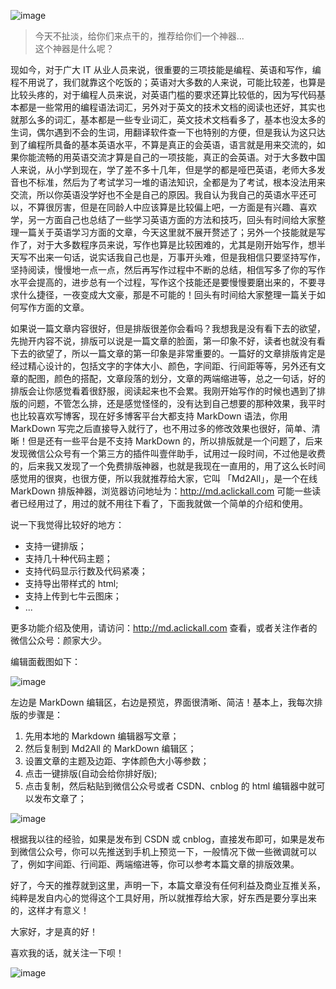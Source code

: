![image](https://mmbiz.qpic.cn/mmbiz_jpg/Fibvp8KrdOR0LafZfeJlE4V8nYF4H1zFic8cZA6CnsO1GYiazM0qQictVtumiaqk7wgicIMicf7IUg6yPLXX62iaNPXpcw/0?wx_fmt=jpeg)

>今天不扯淡，给你们来点干的，推荐给你们一个神器...  
这个神器是什么呢？

现如今，对于广大 IT 从业人员来说，很重要的三项技能是编程、英语和写作，编程不用说了，我们就靠这个吃饭的；英语对大多数的人来说，可能比较差，也算是比较头疼的，对于编程人员来说，对英语门槛的要求还算比较低的，因为写代码基本都是一些常用的编程语法词汇，另外对于英文的技术文档的阅读也还好，其实也就那么多的词汇，基本都是一些专业词汇，英文技术文档看多了，基本也没太多的生词，偶尔遇到不会的生词，用翻译软件查一下也特别的方便，但是我认为这只达到了编程所具备的基本英语水平，不算是真正的会英语，语言就是用来交流的，如果你能流畅的用英语交流才算是自己的一项技能，真正的会英语。对于大多数中国人来说，从小学到现在，学了差不多十几年，但是学的都是哑巴英语，老师大多发音也不标准，然后为了考试学习一堆的语法知识，全都是为了考试，根本没法用来交流，所以你英语没学好也不全是自己的原因。我自认为我自己的英语水平还可以，不算很厉害，但是在同龄人中应该算是比较偏上吧，一方面是有兴趣、喜欢学，另一方面自己也总结了一些学习英语方面的方法和技巧，回头有时间给大家整理一篇关于英语学习方面的文章，今天这里就不展开赘述了；另外一个技能就是写作了，对于大多数程序员来说，写作也算是比较困难的，尤其是刚开始写作，想半天写不出来一句话，说实话我自己也是，万事开头难，但是我相信只要坚持写作，坚持阅读，慢慢地一点一点，然后再写作过程中不断的总结，相信写多了你的写作水平会提高的，进步总有一个过程，写作这个技能还是要慢慢要磨出来的，不要寻求什么捷径，一夜变成大文豪，那是不可能的！回头有时间给大家整理一篇关于如何写作方面的文章。

如果说一篇文章内容很好，但是排版很差你会看吗？我想我是没有看下去的欲望，先抛开内容不说，排版可以说是一篇文章的脸面，第一印象不好，读者也就没有看下去的欲望了，所以一篇文章的第一印象是非常重要的。一篇好的文章排版肯定是经过精心设计的，包括文字的字体大小、颜色，字间距、行间距等等，另外还有文章的配图，颜色的搭配，文章段落的划分，文章的两端缩进等，总之一句话，好的排版会让你感觉看着很舒服，阅读起来也不会累。我刚开始写作的时候也遇到了排版的问题，不管怎么排，还是感觉怪怪的，没有达到自己想要的那种效果，我平时也比较喜欢写博客，现在好多博客平台大都支持 MarkDown 语法，你用 MarkDown 写完之后直接导入就行了，也不用过多的修改效果也很好，简单、清晰！但是还有一些平台是不支持 MarkDown 的，所以排版就是一个问题了，后来发现微信公众号有一个第三方的插件叫壹伴助手，试用过一段时间，不过他是收费的，后来我又发现了一个免费排版神器，也就是我现在一直用的，用了这么长时间感觉用的很爽，也很方便，所以我就推荐给大家，它叫 「Md2All」，是一个在线 MarkDown 排版神器，浏览器访问地址为：http://md.aclickall.com 可能一些读者已经用过了，用过的就不用往下看了，下面我就做一个简单的介绍和使用。

说一下我觉得比较好的地方：

- 支持一键排版；
- 支持几十种代码主题；
- 支持代码显示行数及代码紧凑；
- 支持导出带样式的 html;
- 支持上传到七牛云图床；
- ...

更多功能介绍及使用，请访问：http://md.aclickall.com 查看，或者关注作者的微信公众号：颜家大少。

编辑面截图如下：

![image](https://mmbiz.qpic.cn/mmbiz_png/Fibvp8KrdOR0LafZfeJlE4V8nYF4H1zFicosPAa478L0EfHELAHJflGrcE4XaAQAfqRJqp1lobtV20JL0gJrYz3w/0?wx_fmt=png)

左边是 MarkDown 编辑区，右边是预览，界面很清晰、简洁！基本上，我每次排版的步骤是：

1. 先用本地的 Markdown 编辑器写文章；
2. 然后复制到 Md2All 的 MarkDown 编辑区；
3. 设置文章的主题及边距、字体颜色大小等参数；
4. 点击一键排版(自动会给你排好版);
5. 点击复制，然后粘贴到微信公众号或者 CSDN、cnblog 的 html 编辑器中就可以发布文章了；

![image](https://mmbiz.qpic.cn/mmbiz_png/Fibvp8KrdOR0LafZfeJlE4V8nYF4H1zFic9vSSvCsT7h5vPaXf7lWagbNYfl3HNqVn8zMuzp8q1DmLnEFTZGYH0w/0?wx_fmt=png)

根据我以往的经验，如果是发布到 CSDN 或 cnblog，直接发布即可，如果是发布到微信公众号，你可以先推送到手机上预览一下，一般情况下做一些微调就可以了，例如字间距、行间距、两端缩进等，你可以参考本篇文章的排版效果。

好了，今天的推荐就到这里，声明一下，本篇文章没有任何利益及商业互推关系，纯粹是发自内心的觉得这个工具好用，所以就推荐给大家，好东西是要分享出来的，这样才有意义！

大家好，才是真的好！

喜欢我的话，就关注一下呗！

![image](https://mmbiz.qpic.cn/mmbiz_jpg/Fibvp8KrdOR3R9eSia2xaQhTua1DicaGhWVpFxsQZJicvmlHnic1mBxqNDw7HeBu0aIUHD3Fcd9r5E1EElaGO4Z38lA/0?wx_fmt=jpeg)
